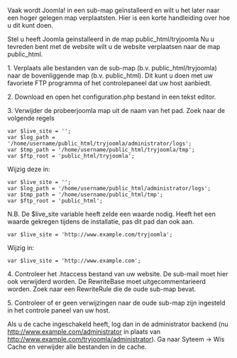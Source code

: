 <!-- Filename: Moving_the_site_among_directories/sub-directories / Display title: Verplaatsen van een website naar een andere map of submap -->

Vaak wordt Joomla! in een sub-map geïnstalleerd en wilt u het later naar
een hoger gelegen map verplaatsten. Hier is een korte handleiding over
hoe u dit kunt doen.

Stel u heeft Joomla geinstalleerd in de map public_html/tryjoomla Nu u
tevreden bent met de website wilt u de website verplaatsen naar de map
public_html.

1\. Verplaats alle bestanden van de sub-map (b.v. public_html/tryjoomla)
naar de bovenliggende map (b.v. public_html). Dit kunt u doen met uw
favoriete FTP programma of het controlepaneel dat uw host aanbiedt.

2\. Download en open het configuration.php bestand in een tekst editor.

3\. Verwijder de probeerjoomla map uit de naam van het pad. Zoek naar de
volgende regels

    var $live_site = '';
    var $log_path = '/home/username/public_html/tryjoomla/administrator/logs';
    var $tmp_path = '/home/username/public_html/tryjoomla/tmp';
    var $ftp_root = 'public_html/tryjoomla';

Wijzig deze in:

    var $live_site = '';
    var $log_path = '/home/username/public_html/administrator/logs';
    var $tmp_path = '/home/username/public_html/tmp';
    var $ftp_root = 'public_html';

N.B. De \$live_site variable heeft zelde een waarde nodig. Heeft het een
waarde gekregen tijdens de installatie, pas dit pad dan ook aan.

    var $live_site = 'http://www.example.com/tryjoomla';

Wijzig in:

    var $live_site = 'http://www.example.com';

4\. Controleer het .htaccess bestand van uw website. De sub-mail moet
hier ook verwijderd worden. De RewriteBase moet uitgecommentarieerd
worden. Zoek naar een RewriteRule die de oude sub-map bevat.

5\. Controleer of er geen verwijzingen naar de oude sub-map zijn
ingesteld in het controle paneel van uw host.

Als u de cache ingeschakeld heeft, log dan in de administrator backend
(nu <a href="http://www.example.com/administrator" class="external free"
target="_blank"
rel="nofollow noreferrer noopener">http://www.example.com/administrator</a>
in plaats van <a href="http://www.example.com/tryjoomla/administrator"
class="external free" target="_blank"
rel="nofollow noreferrer noopener">http://www.example.com/tryjoomla/administrator</a>).
Ga naar Syteem -\> Wis Cache en verwijder alle bestanden in de cache.
